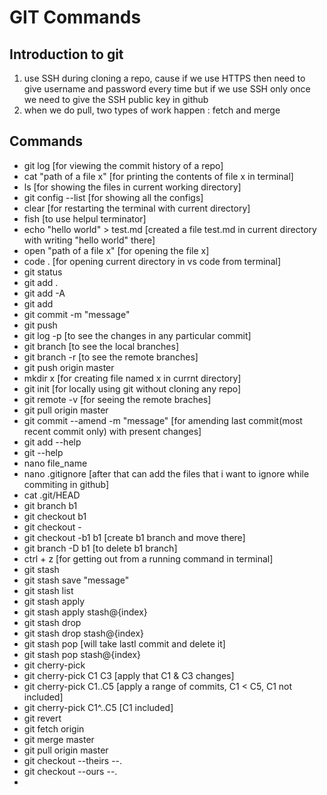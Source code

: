# GIT Commands

## Introduction to git

1. use SSH during cloning a repo, cause if we use HTTPS then need to give username and password every time but if we use SSH only once we need to give the SSH public key in github
2. when we do pull, two types of work happen : fetch and merge



## Commands

- git log  [for viewing the commit history of a repo]
- cat "path of a file x"  [for printing the contents of file x in terminal]
- ls [for showing the files in current working directory]
- git config --list  [for showing all the configs]
- clear  [for restarting the terminal with current directory]
- fish  [to use helpul terminator]
- echo "hello world" > test.md  [created a file test.md in current directory with writing "hello world" there]
- open "path of a file x"  [for opening the file x]
- code . [for opening current directory in vs code from terminal]
- git status
- git add .
- git add -A
- git add <file>
- git commit -m "message"
- git push
- git log -p <commit hash> [to see the changes in any particular commit]
- git branch  [to see the local branches]
- git branch -r  [to see the remote branches]
- git push origin master
- mkdir x  [for creating file named x in currnt directory]
- git init [for locally using git without cloning any repo]
- git remote -v [for seeing the remote braches]
- git pull origin master
- git commit --amend -m "message"  [for amending last commit(most recent commit only) with present changes]
- git add --help
- git <command> --help
- nano file_name
- nano .gitignore  [after that can add the files that i want to ignore while commiting in github]
- cat .git/HEAD
- git branch b1
- git checkout b1
- git checkout -
- git checkout -b1 b1 [create b1 branch and move there]
- git branch -D b1 [to delete b1 branch]
- ctrl + z  [for getting out from a running command in terminal]
- git stash
- git stash save "message"
- git stash list
- git stash apply
- git stash apply stash@{index}
- git stash drop
- git stash drop stash@{index}
- git stash pop [will take lastl commit and delete it]
- git stash pop stash@{index}
- git cherry-pick <that commit hash which want to bring here>
- git cherry-pick C1 C3  [apply that C1 & C3 changes]
- git cherry-pick C1..C5 [apply a range of commits, C1 < C5, C1 not included]
- git cherry-pick C1^..C5  [C1 included]
- git revert <that commit hash which want to revert>
- git fetch origin
- git merge master
- git pull origin master
- git checkout --theirs --.
- git checkout --ours --.
- 